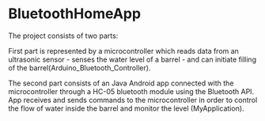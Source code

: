 # BluetoothHomeApp

The project consists of two parts:

First part is represented by a microcontroller which reads data from an ultrasonic sensor - senses the water level of a barrel - and can initiate filling of the barrel(Arduino_Bluetooth_Controller).

The second part consists of an Java Android app connected with the microcontroller through a HC-05 bluetooth module using the Bluetooth API. App receives and sends commands to the microcontroller in order to control the flow of water inside the barrel and monitor the level (MyApplication).
